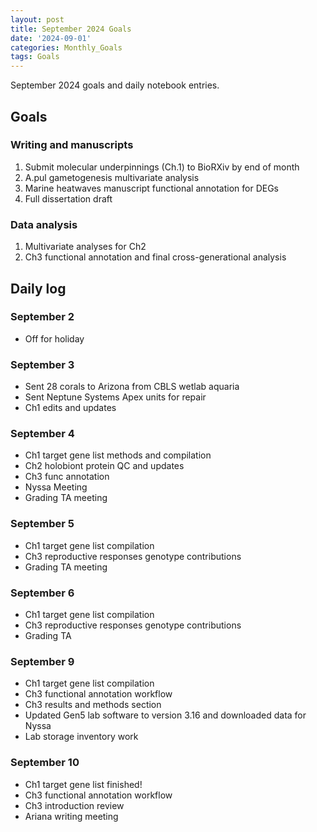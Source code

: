 ```yaml
---
layout: post
title: September 2024 Goals
date: '2024-09-01'
categories: Monthly_Goals
tags: Goals
---
```


September 2024 goals and daily notebook entries. 

## Goals  

### Writing and manuscripts 
              
1. Submit molecular underpinnings (Ch.1) to BioRXiv by end of month
2. A.pul gametogenesis multivariate analysis
3. Marine heatwaves manuscript functional annotation for DEGs
4. Full dissertation draft

### Data analysis
1. Multivariate analyses for Ch2
3. Ch3 functional annotation and final cross-generational analysis

## Daily log 

### September 2
- Off for holiday

### September 3
- Sent 28 corals to Arizona from CBLS wetlab aquaria
- Sent Neptune Systems Apex units for repair
- Ch1 edits and updates

### September 4
- Ch1 target gene list methods and compilation
- Ch2 holobiont protein QC and updates
- Ch3 func annotation
- Nyssa Meeting
- Grading TA meeting

### September 5
- Ch1 target gene list compilation
- Ch3 reproductive responses genotype contributions
- Grading TA meeting

### September 6
- Ch1 target gene list compilation
- Ch3 reproductive responses genotype contributions
- Grading TA 

### September 9
- Ch1 target gene list compilation
- Ch3 functional annotation workflow
- Ch3 results and methods section
- Updated Gen5 lab software to version 3.16 and downloaded data for Nyssa
- Lab storage inventory work

### September 10
- Ch1 target gene list finished!
- Ch3 functional annotation workflow
- Ch3 introduction review
- Ariana writing meeting



